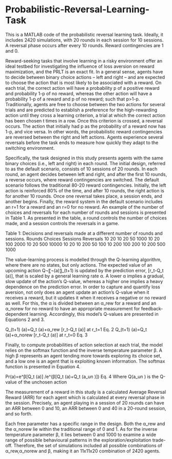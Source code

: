 # Probabilistic-Reversal-Learning-Task
This is a MATLAB code of the probabilistic reversal learning task. Ideally, it includes 2420 simulations, with 20 rounds in each session for 10 sessions. A reversal phase occurs after every 10 rounds. Reward contingencies are 1 and 0.


Reward-seeking tasks that involve learning in a risky environment offer an ideal testbed for investigating the influence of loss aversion on reward maximization, and the PRLT is an exact fit. In a general sense, agents have to decide between binary choice actions – left and right – and are expected to choose the action that is most likely to be associated with a reward. On each trial, the correct action will have a probability p of a positive reward and probability 1-p of no reward, whereas the other action will have a probability 1-p of a reward and p of no reward; such that p>1-p. Traditionally, agents are free to choose between the two actions for several trials and are predicted to establish a preference for the high-rewarding action until they cross a learning criterion, a trial at which the correct action has been chosen t times in a row. Once this criterion is crossed, a reversal occurs. The action that initially had p as the probability of a reward now has 1-p, and vice versa. In other words, the probabilistic reward contingencies are reversed between the right and left actions. Agents experience several reversals before the task ends to measure how quickly they adapt to the switching environment.

Specifically, the task designed in this study presents agents with the same binary choices (i.e., left and right) in each round. The initial design, referred to as the default scenario, consists of 10 sessions of 20 rounds. In each round, an agent decides between left and right, and after the first 10 rounds, a reverse occurs, where reward contingencies are switched. The default scenario follows the traditional 80-20 reward contingencies. Initially, the left action is reinforced 80% of the time, and after 10 rounds, the right action is for another 10 rounds. Once one reversal takes place, a session ends, and another begins. Finally, the reward system in the default scenario includes an r=1 for a reward and an r=0 for no reward. An example of the number of choices and reversals for each number of rounds and sessions is presented in Table 1. As presented in the table, a round controls the number of choices made, and a session controls the reversals in a game.

Table 1: Decisions and reversals made at a different number of rounds and sessions.
Rounds	Choices	Sessions	Reversals
10	20	10	20
50	1000	10	20
100	2000	10	20
500	10000	10	20
10	200	50	100
10	200	100	200
10	200	500	1000

The value-learning process is modelled through the Q-learning algorithm, where there are no states, but only actions. The expected value of an upcoming action Q¬〖¬(a)〗_(t+1) is updated by the prediction error, [r_t-Q_t (a)], that is scaled by a general learning rate α. A lower α implies a gradual, slow update of the action’s Q-value, whereas a higher one implies a heavy dependence on the prediction error. In order to capture and quantify loss aversion, not only does an agent update an action’s Q-value when it receives a reward, but it updates it when it receives a negative or no reward as well. For this, the α is divided between an α_rew for a reward and an α_norew for no reward to have an appropriate measurement for feedback-dependent learning. Accordingly, this model’s Q-values are presented in Equations 2 and 3.

Q_(t+1) (a)=Q_t (a)+α_rew [r_t-Q_t (a)]   at r_t=1	Eq. 2
Q_(t+1) (a)=Q_t (a)+α_norew [r_t-Q_t (a)]   at r_t=0	Eq. 3


Finally, to compute probabilities of action selection at each trial, the model relies on the softmax function and the inverse temperature parameter β. A high β represents an agent tending more towards exploring its choice set, and a low one is an agent that is exploiting known information. The softmax function is presented in Equation 4.

Pr(a)=e^β[Q_t (a)] /e^(β[Q_t (a)+Q_t (a_un )]) 	Eq. 4
Where Q(a_un ) is the Q-value of the unchosen action


The measurement of a reward in this study is a calculated Average Reversal Reward (ARR) for each agent which is calculated at every reversal phase in the session.  Precisely, an agent playing in a session of 20 rounds can have an ARR between 0 and 10, an ARR between 0 and 40 in a 20-round session, and so forth.

Each free parameter has a specific range in the design. Both the α_rew and the α_norew lie within the traditional range of 0 and 1. As for the inverse temperature parameter β, it lies between 0 and 1000 to examine a wide range of possible behavioural patterns in the exploration/exploitation trade-off. Therefore, the set of simulations included all possible combinations of  α_rew,α_norew and β, making it an 11x11x20 combination of 2420 agents.

